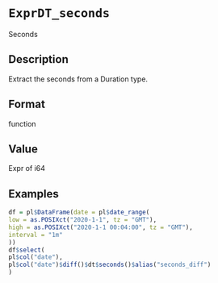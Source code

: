 # `ExprDT_seconds`

Seconds


## Description

Extract the seconds from a Duration type.


## Format

function


## Value

Expr of i64


## Examples

```r
df = pl$DataFrame(date = pl$date_range(
low = as.POSIXct("2020-1-1", tz = "GMT"),
high = as.POSIXct("2020-1-1 00:04:00", tz = "GMT"),
interval = "1m"
))
df$select(
pl$col("date"),
pl$col("date")$diff()$dt$seconds()$alias("seconds_diff")
)
```


